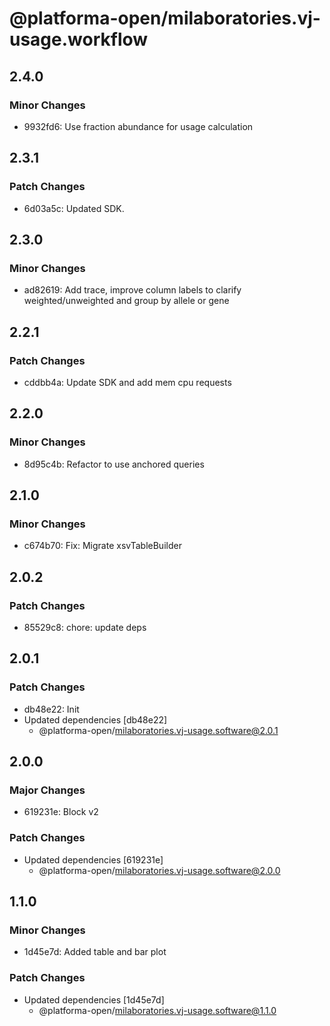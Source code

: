 # @platforma-open/milaboratories.vj-usage.workflow

## 2.4.0

### Minor Changes

- 9932fd6: Use fraction abundance for usage calculation

## 2.3.1

### Patch Changes

- 6d03a5c: Updated SDK.

## 2.3.0

### Minor Changes

- ad82619: Add trace, improve column labels to clarify weighted/unweighted and group by allele or gene

## 2.2.1

### Patch Changes

- cddbb4a: Update SDK and add mem cpu requests

## 2.2.0

### Minor Changes

- 8d95c4b: Refactor to use anchored queries

## 2.1.0

### Minor Changes

- c674b70: Fix: Migrate xsvTableBuilder

## 2.0.2

### Patch Changes

- 85529c8: chore: update deps

## 2.0.1

### Patch Changes

- db48e22: Init
- Updated dependencies [db48e22]
  - @platforma-open/milaboratories.vj-usage.software@2.0.1

## 2.0.0

### Major Changes

- 619231e: Block v2

### Patch Changes

- Updated dependencies [619231e]
  - @platforma-open/milaboratories.vj-usage.software@2.0.0

## 1.1.0

### Minor Changes

- 1d45e7d: Added table and bar plot

### Patch Changes

- Updated dependencies [1d45e7d]
  - @platforma-open/milaboratories.vj-usage.software@1.1.0
